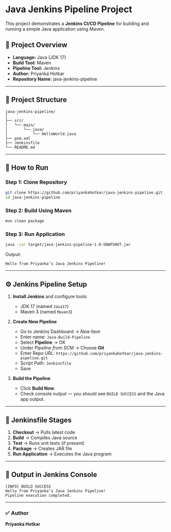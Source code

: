 # Java Jenkins Pipeline Project

This project demonstrates a **Jenkins CI/CD Pipeline** for building and running a simple Java application using Maven.

## 📘 Project Overview

- **Language:** Java (JDK 17)
- **Build Tool:** Maven
- **Pipeline Tool:** Jenkins
- **Author:** Priyanka Hotkar
- **Repository Name:** java-jenkins-pipeline

---

## 📁 Project Structure
```
java-jenkins-pipeline/
│
├── src/
│   └── main/
│       └── java/
│           └── HelloWorld.java
├── pom.xml
├── Jenkinsfile
└── README.md
```

---

## 🚀 How to Run

### Step 1: Clone Repository
```bash
git clone https://github.com/priyankahotkar/java-jenkins-pipeline.git
cd java-jenkins-pipeline
```

### Step 2: Build Using Maven
```bash
mvn clean package
```

### Step 3: Run Application
```bash
java -jar target/java-jenkins-pipeline-1.0-SNAPSHOT.jar
```

Output:
```
Hello from Priyanka’s Java Jenkins Pipeline!
```

---

## ⚙️ Jenkins Pipeline Setup

1. **Install Jenkins** and configure tools:
   - JDK 17 (named `Java17`)
   - Maven 3 (named `Maven3`)

2. **Create New Pipeline**
   - Go to Jenkins Dashboard → *New Item*
   - Enter name: `Java-Build-Pipeline`
   - Select **Pipeline** → OK
   - Under *Pipeline from SCM* → Choose **Git**
   - Enter Repo URL: `https://github.com/priyankahotkar/java-jenkins-pipeline.git`
   - Script Path: `Jenkinsfile`
   - Save

3. **Build the Pipeline**
   - Click **Build Now**.
   - Check console output — you should see `BUILD SUCCESS` and the Java app output.

---

## 🧱 Jenkinsfile Stages
1. **Checkout** → Pulls latest code
2. **Build** → Compiles Java source
3. **Test** → Runs unit tests (if present)
4. **Package** → Creates JAR file
5. **Run Application** → Executes the Java program

---

## 🧩 Output in Jenkins Console
```
[INFO] BUILD SUCCESS
Hello from Priyanka’s Java Jenkins Pipeline!
Pipeline execution completed.
```

---

### ✅ Author
**Priyanka Hotkar**
